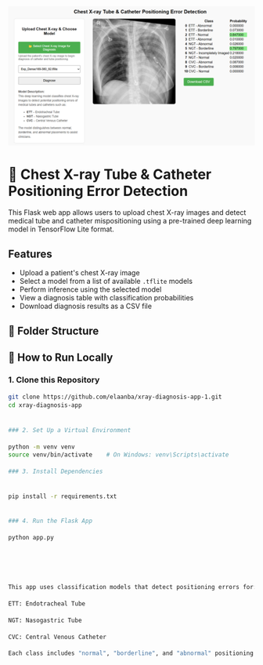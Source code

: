 ![App Screenshot](screenshot.png)
# 🩻 Chest X-ray Tube & Catheter Positioning Error Detection

This Flask web app allows users to upload chest X-ray images and detect medical tube and catheter mispositioning using a pre-trained deep learning model in TensorFlow Lite format.

##  Features

- Upload a patient's chest X-ray image
- Select a model from a list of available `.tflite` models
- Perform inference using the selected model
- View a diagnosis table with classification probabilities
- Download diagnosis results as a CSV file

## 📂 Folder Structure


## 🚀 How to Run Locally

### 1. Clone this Repository
```bash
git clone https://github.com/elaanba/xray-diagnosis-app-1.git
cd xray-diagnosis-app


### 2. Set Up a Virtual Environment

python -m venv venv
source venv/bin/activate    # On Windows: venv\Scripts\activate

### 3. Install Dependencies


pip install -r requirements.txt


### 4. Run the Flask App

python app.py





This app uses classification models that detect positioning errors for:

ETT: Endotracheal Tube

NGT: Nasogastric Tube

CVC: Central Venous Catheter

Each class includes "normal", "borderline", and "abnormal" positioning.
